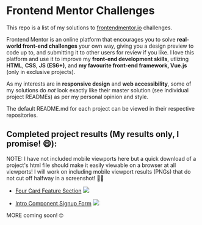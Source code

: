 # Frontend Mentor Challenges

This repo is a list of my solutions to [frontendmentor.io](https://www.frontendmentor.io) challenges.

Frontend Mentor is an online platform that encourages you to solve **real-world front-end challenges** your own way, giving you a design preview to code up to, and submitting it to other users for review if you like. I love this platform and use it to improve my **front-end development skills**, utlizing **HTML**, **CSS**, **JS (ES6+)**, and **my favourite front-end framework, Vue.js** (only in exclusive projects).

As my interests are in **responsive design** and **web accessibility**, some of my solutions do *not* look exactly like their master solution (see individual project READMEs) as per my personal opinion and style.

The default README.md for each project can be viewed in their respective repositories.


## Completed project results (My results only, I promise! 😄):

NOTE: I have not included mobile viewports here but a quick download of a project's html file should make it easily viewable on a browser at all viewports! I will work on including mobile viewport results (PNGs) that do not cut off halfway in a screenshot! ☝🏼

- [Four Card Feature Section](https://github.com/maureento8888/Frontend-Mentor-Challenges/blob/master/intro-component-with-signup-form/README.md)
![](https://github.com/maureento8888/Frontend-Mentor-Challenges/blob/master/intro-component-with-signup-form/my-solution.PNG)

- [Intro Component Signup Form](https://github.com/maureento8888/Frontend-Mentor-Challenges/blob/master/four-card-feature-section/README.md)
![](https://github.com/maureento8888/Frontend-Mentor-Challenges/blob/master/four-card-feature-section/my-solution.PNG)


MORE coming soon! 🤓
